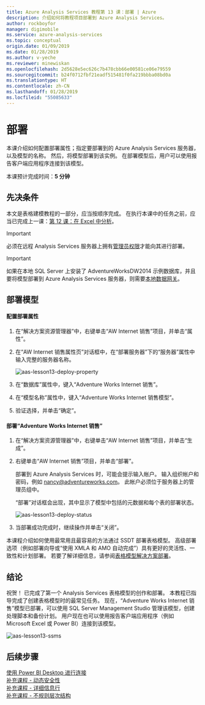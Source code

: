```yaml
---
title: Azure Analysis Services 教程第 13 课：部署 | Azure
description: 介绍如何将教程项目部署到 Azure Analysis Services。
author: rockboyfor
manager: digimobile
ms.service: azure-analysis-services
ms.topic: conceptual
origin.date: 01/09/2019
ms.date: 01/28/2019
ms.author: v-yeche
ms.reviewer: minewiskan
ms.openlocfilehash: 2d5628e5ec626c7b478cbb66e00581ce06e79559
ms.sourcegitcommit: b24f0712fbf21eadf515481f0fa219bbba08bd0a
ms.translationtype: HT
ms.contentlocale: zh-CN
ms.lasthandoff: 01/28/2019
ms.locfileid: "55085633"
---
```

# <a name="deploy"></a>部署

本课介绍如何配置部署属性；指定要部署到的 Azure Analysis Services 服务器，以及模型的名称。 然后，将模型部署到该实例。 在部署模型后，用户可以使用报告客户端应用程序连接到该模型。
<!--Not Available on [Deploy to Azure Analysis Services](/analysis-services/analysis-services-deploy)--> 

本课预计完成时间：**5 分钟**  

## <a name="prerequisites"></a>先决条件  
本文是表格建模教程的一部分，应当按顺序完成。 在执行本课中的任务之前，应当已完成上一课：[第 12 课：在 Excel 中分析](../tutorials/aas-lesson-12-analyze-in-excel.md)。  

> [!IMPORTANT]  
> 必须在远程 Analysis Services 服务器上拥有[管理员权限](../analysis-services-server-admins.md)才能向其进行部署。  

> [!IMPORTANT]  
> 如果在本地 SQL Server 上安装了 AdventureWorksDW2014 示例数据库，并且要将模型部署到 Azure Analysis Services 服务器，则需要[本地数据网关](../analysis-services-gateway.md)。

## <a name="deploy-the-model"></a>部署模型  

#### <a name="to-configure-deployment-properties"></a>配置部署属性  

1.  在“解决方案资源管理器”中，右键单击“AW Internet 销售”项目，并单击“属性”。  

2.  在“AW Internet 销售属性页”对话框中，在“部署服务器”下的“服务器”属性中输入完整的服务器名称。  

    ![aas-lesson13-deploy-property](../tutorials/media/aas-lesson13-deploy-property.png)

3.  在“数据库”属性中，键入“Adventure Works Internet 销售”。  

4.  在“模型名称”属性中，键入“Adventure Works Internet 销售模型”。  

5.  验证选择，并单击“确定”。  

#### <a name="to-deploy-the-adventure-works-internet-sales"></a>部署“Adventure Works Internet 销售”

1.  在“解决方案资源管理器”中，右键单击“AW Internet 销售”项目，并单击“生成”。  

2.  右键单击“AW Internet 销售”项目，并单击“部署”。

    部署到 Azure Analysis Services 时，可能会提示输入帐户。 输入组织帐户和密码，例如 nancy@adventureworks.com。 此帐户必须位于服务器上的管理员组中。

    “部署”对话框会出现，其中显示了模型中包括的元数据和每个表的部署状态。  

    ![aas-lesson13-deploy-status](../tutorials/media/aas-lesson13-deploy-status.png)

3. 当部署成功完成时，继续操作并单击“关闭”。  

本课程介绍如何使用最常用且最容易的方法通过 SSDT 部署表格模型。 高级部署选项（例如部署向导或“使用 XMLA 和 AMO 自动完成”）具有更好的灵活性、一致性和计划部署。 若要了解详细信息，请参阅[表格模型解决方案部署](https://docs.microsoft.com/sql/analysis-services/tabular-models/tabular-model-solution-deployment-ssas-tabular)。

## <a name="conclusion"></a>结论  
祝贺！ 已完成了第一个 Analysis Services 表格模型的创作和部署。 本教程已指导完成了创建表格模型时的最常见任务。 现在，“Adventure Works Internet 销售”模型已部署，可以使用 SQL Server Management Studio 管理该模型，创建处理脚本和备份计划。 用户现在也可以使用报告客户端应用程序（例如 Microsoft Excel 或 Power BI）连接到该模型。  

![aas-lesson13-ssms](../tutorials/media/aas-lesson13-ssms.png)

## <a name="whats-next"></a>后续步骤
[使用 Power BI Desktop 进行连接](../analysis-services-connect-pbi.md)   
[补充课程 - 动态安全性](../tutorials/aas-supplemental-lesson-dynamic-security.md)   
[补充课程 - 详细信息行](../tutorials/aas-supplemental-lesson-detail-rows.md)   
[补充课程 - 不规则层次结构](../tutorials/aas-supplemental-lesson-ragged-hierarchies.md)

<!--Update_Description: update meta properties -->